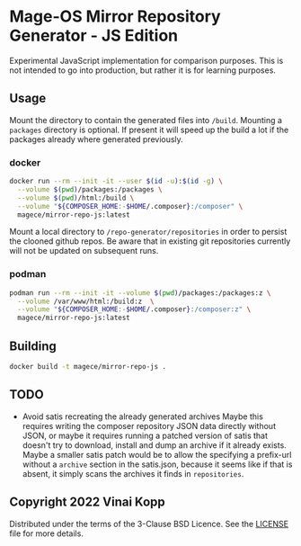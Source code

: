 # Mage-OS Mirror Repository Generator - JS Edition

Experimental JavaScript implementation for comparison purposes.
This is not intended to go into production, but rather it is for learning purposes.

## Usage

Mount the directory to contain the generated files into `/build`.
Mounting a `packages` directory is optional. If present it will speed up the build a lot if the packages already where generated previously.

### docker

```bash
docker run --rm --init -it --user $(id -u):$(id -g) \
  --volume $(pwd)/packages:/packages \
  --volume $(pwd)/html:/build \
  --volume "${COMPOSER_HOME:-$HOME/.composer}:/composer" \
  magece/mirror-repo-js:latest
```

Mount a local directory to `/repo-generator/repositories` in order to persist the clooned github repos.
Be aware that in existing git repositories currently will not be updated on subsequent runs.

### podman

```bash
podman run --rm --init -it --volume $(pwd)/packages:/packages:z \
  --volume /var/www/html:/build:z  \
  --volume "${COMPOSER_HOME:-$HOME/.composer}:/composer:z" \
  magece/mirror-repo-js:latest
```

## Building

```bash
docker build -t magece/mirror-repo-js .
```

## TODO

* Avoid satis recreating the already generated archives
  Maybe this requires writing the composer repository JSON data directly without JSON, or maybe it requires
  running a patched version of satis that doesn't try to download, install and dump an archive if it already exists.
  Maybe a smaller satis patch would be to allow the specifying a prefix-url without a `archive` section in the satis.json,
  because it seems like if that is absent, it simply scans the archives it finds in `repositories`.


## Copyright 2022 Vinai Kopp

Distributed under the terms of the 3-Clause BSD Licence.
See the [LICENSE](LICENSE) file for more details.